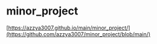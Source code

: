 # minor_project
[https://azzya3007.github.io/main/minor_project/](https://github.com/azzya3007/minor_project/blob/main/)
